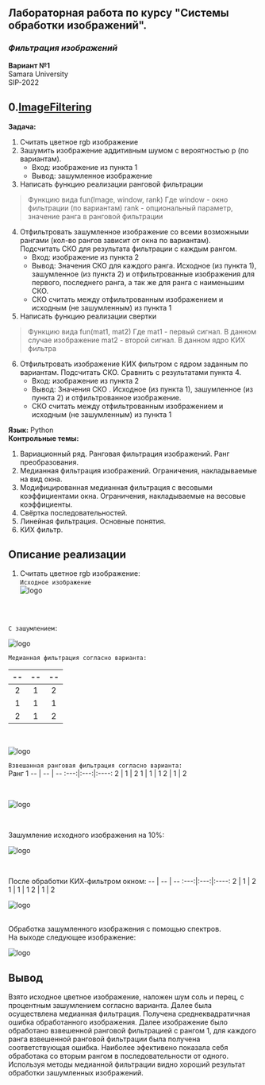 ## Лабораторная работа по курсу "Системы обработки изображений".<br/>
### *Фильтрация изображений* <br/>
**Вариант №1** <br/>
Samara University <br/>
SIP-2022

## 0.[ImageFiltering](https://github.com/Dark-MonkGI/ImageProcessing_SAMARA_UNIVERSITY/blob/main/2.%20ImageFiltering/IP_6131-010402D_Griaznov_I.ipynb)

**Задача:** <br/>
1. Считать цветное rgb изображение
2. Зашумить изображение аддитивным шумом с вероятностью p (по вариантам).
      - Вход: изображение из пункта 1
      - Вывод: зашумленное изображение
3. Написать функцию реализации ранговой фильтрации

> Функцию вида fun(Image, window, rank)
> Где window - окно фильтрации (по вариантам)
> rank - опциональный параметр, значение ранга в ранговой фильтрации

4. Отфильтровать зашумленное изображение со всеми возможными рангами (кол-во рангов зависит от окна по вариантам).<br/>
    Подсчитать СКО для результата фильтрации с каждым рангом.<br/>
      - Вход: изображение из пункта 2
      - Вывод: Значения СКО для каждого ранга. Исходное (из пункта 1), зашумленное (из пункта 2) и отфильтрованные изображения для первого, последнего ранга, а так же для ранга с наименьшим СКО.
      - СКО считать между отфильтрованным изображением и исходным (не зашумленным) из пункта 1
5. Написать функцию реализации свертки <br/>
> Функцию вида fun(mat1, mat2)
> Где mat1 - первый сигнал. В данном случае изображение
> mat2 - второй сигнал. В данном ядро КИХ фильтра

6. Отфильтровать изображение КИХ фильтром с ядром заданным по вариантам. Подсчитать СКО. Сравнить с результатами пункта 4.
      - Вход: изображение из пункта 2
      - Вывод: Значения СКО . Исходное (из пункта 1), зашумленное (из пункта 2) и отфильтрованное изображение.
      - СКО считать между отфильтрованным изображением и исходным (не зашумленным) из пункта 1


**Язык:** Python <br/> 
**Контрольные темы:**

1. Вариационный ряд. Ранговая фильтрация изображений. Ранг преобразования.
2. Медианная фильтрация изображений. Ограничения, накладываемые на вид окна.
3. Модифицированная медианная фильтрация с весовыми коэффициентами окна. Ограничения, накладываемые на весовые коэффициенты.
4. Свёртка последовательностей.
5. Линейная фильтрация. Основные понятия.
6. КИХ фильтр.

##  **Описание реализации** 
1. Считать цветное rgb изображение: <br/> 
`Исходное изображение`<br/> 
![logo](https://github.com/Dark-MonkGI/ImageProcessing_SAMARA_UNIVERSITY/blob/main/2.%20ImageFiltering/img/Assassins_Creed.jpg) <br/> 
<br/>
<br/>

`С зашумлением:`<br/>

![logo](https://github.com/Dark-MonkGI/ImageProcessing_SAMARA_UNIVERSITY/blob/main/2.%20ImageFiltering/img/index.png)


`Медианная фильтрация согласно варианта:`<br/>
 
-- | -- | --
:---:|:---:|:----:
2  | 1 | 2
1  | 1 | 1
2  | 1 | 2

<br/>

![logo](https://github.com/Dark-MonkGI/ImageProcessing_SAMARA_UNIVERSITY/blob/main/2.%20ImageFiltering/img/index2.png) 



`Взвешанная ранговая фильтрация согласно варианта:`<br/>
 Ранг 1
-- | -- | --
:---:|:---:|:----:
2  | 1 | 2
1  | 1 | 1
2  | 1 | 2

<br/>

![logo](https://github.com/Dark-MonkGI/ImageProcessing_SAMARA_UNIVERSITY/blob/main/2.%20ImageFiltering/img/index3.png) 


<br/>

Зашумление исходного изображения на 10%:
<br/>

![logo](https://github.com/Dark-MonkGI/ImageProcessing_SAMARA_UNIVERSITY/blob/main/2.%20ImageFiltering/img/index4.png) 


<br/>

После обработки КИХ-фильтром окном:
-- | -- | --
:---:|:---:|:----:
2  | 1 | 2
1  | 1 | 1
2  | 1 | 2
<br/>


![logo](https://github.com/Dark-MonkGI/ImageProcessing_SAMARA_UNIVERSITY/blob/main/2.%20ImageFiltering/img/index5.png) 


<br/>
Обработка зашумленного изображения с помощью спектров.<br/>
На выходе следующее изображение:
<br/>



![logo](https://github.com/Dark-MonkGI/ImageProcessing_SAMARA_UNIVERSITY/blob/main/2.%20ImageFiltering/img/index6.png) 
##  **Вывод** 
Взято исходное цветное изображение, наложен шум соль и перец, с процентным зашумлением согласно варианта.
Далее была осуществлена медианная фильтрация. 
Получена среднеквадратичная ошибка обработанного изображения.
Далее изображение было обработано взвешенной ранговой фильтрацией с рангом 1, для каждого ранга взвешенной ранговой фильтрации была получена соответствующая ошибка.
Наиболее эфективено показала себя обработака со вторым рангом в последовательности от одного.
Используя методы медианной фильтрации видно хороший результат обработки зашумленных изображений. 
